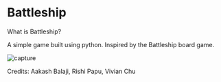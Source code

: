 # Battleship

What is Battleship?

A simple game built using python. Inspired by the Battleship board game.


![capture](https://user-images.githubusercontent.com/23457788/34634932-030902a0-f23e-11e7-80ec-8a8bf4d575cd.PNG)

Credits: Aakash Balaji, Rishi Papu, Vivian Chu
